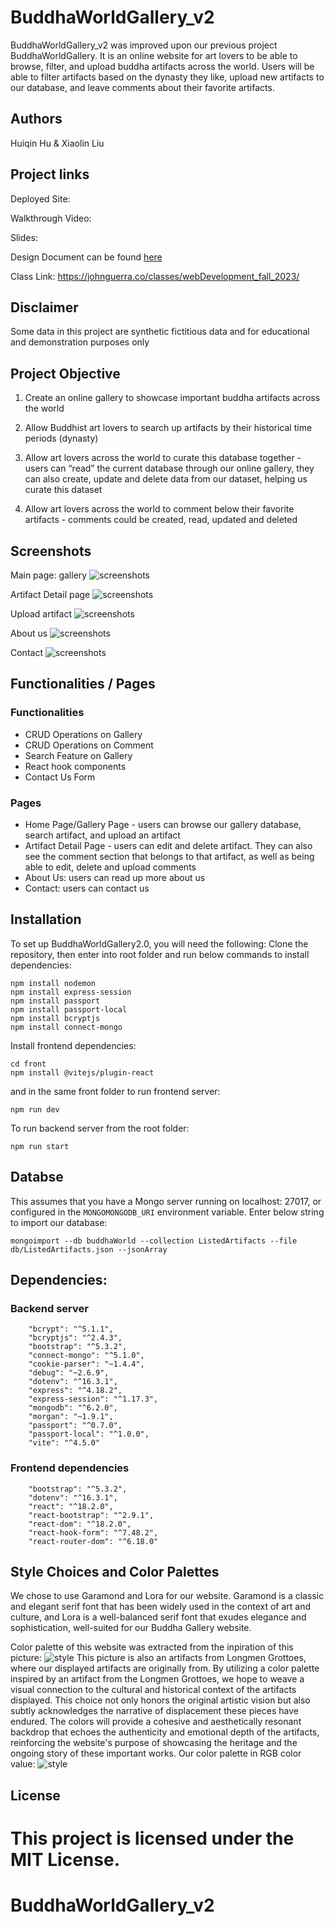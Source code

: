 # BuddhaWorldGallery_v2

BuddhaWorldGallery_v2 was improved upon our previous project BuddhaWorldGallery. It is an online website for art lovers to be able to browse, filter, and upload buddha artifacts across the world. Users will be able to filter artifacts based on the dynasty they like, upload new artifacts to our database, and leave comments about their favorite artifacts.

## Authors

Huiqin Hu & Xiaolin Liu

## Project links

Deployed Site:

Walkthrough Video:

Slides:

Design Document can be found [here](./design-document.md)

Class Link: https://johnguerra.co/classes/webDevelopment_fall_2023/

## Disclaimer

Some data in this project are synthetic fictitious data and for educational and demonstration purposes only

## Project Objective

1. Create an online gallery to showcase important buddha artifacts across the world

2. Allow Buddhist art lovers to search up artifacts by their historical time periods (dynasty)

3. Allow art lovers across the world to curate this database together - users can “read” the current database through our online gallery, they can also create, update and delete data from our dataset, helping us curate this dataset

4. Allow art lovers across the world to comment below their favorite artifacts - comments could be created, read, updated and deleted

## Screenshots

Main page: gallery
![screenshots](./screenshots/home.png)

Artifact Detail page
![screenshots](./screenshots/detail.png)

Upload artifact
![screenshots](./screenshots/upload.png)

About us
![screenshots](./screenshots/aboutus.png)

Contact
![screenshots](./screenshots/contact.png)

## Functionalities / Pages

### Functionalities

- CRUD Operations on Gallery
- CRUD Operations on Comment
- Search Feature on Gallery
- React hook components
- Contact Us Form

### Pages

- Home Page/Gallery Page - users can browse our gallery database, search artifact, and upload an artifact
- Artifact Detail Page - users can edit and delete artifact. They can also see the comment section that belongs to that artifact, as well as being able to edit, delete and upload comments
- About Us: users can read up more about us
- Contact: users can contact us

## Installation

To set up BuddhaWorldGallery2.0, you will need the following:
Clone the repository, then enter into root folder and run below commands to install dependencies:

```
npm install nodemon
npm install express-session
npm install passport
npm install passport-local
npm install bcryptjs
npm install connect-mongo
```

Install frontend dependencies:

```
cd front
npm install @vitejs/plugin-react
```

and in the same front folder to run frontend server:

```
npm run dev
```

To run backend server from the root folder:

```
npm run start
```

## Databse

This assumes that you have a Mongo server running on localhost: 27017, or configured in the `MONGOMONGODB_URI` environment variable.
Enter below string to import our database:

```
mongoimport --db buddhaWorld --collection ListedArtifacts --file db/ListedArtifacts.json --jsonArray
```

## Dependencies:

### Backend server

```
    "bcrypt": "^5.1.1",
    "bcryptjs": "^2.4.3",
    "bootstrap": "^5.3.2",
    "connect-mongo": "^5.1.0",
    "cookie-parser": "~1.4.4",
    "debug": "~2.6.9",
    "dotenv": "^16.3.1",
    "express": "^4.18.2",
    "express-session": "^1.17.3",
    "mongodb": "^6.2.0",
    "morgan": "~1.9.1",
    "passport": "^0.7.0",
    "passport-local": "^1.0.0",
    "vite": "^4.5.0"
```

### Frontend dependencies

```
    "bootstrap": "^5.3.2",
    "dotenv": "^16.3.1",
    "react": "^18.2.0",
    "react-bootstrap": "^2.9.1",
    "react-dom": "^18.2.0",
    "react-hook-form": "^7.48.2",
    "react-router-dom": "^6.18.0"
```

## Style Choices and Color Palettes

We chose to use Garamond and Lora for our website. Garamond is a classic and elegant serif font that has been widely used in the context of art and culture, and Lora is a well-balanced serif font that exudes elegance and sophistication, well-suited for our Buddha Gallery website.

Color palette of this website was extracted from the inpiration of this picture:
![style](./style/Inspiration.png)
This picture is also an artifacts from Longmen Grottoes, where our displayed artifacts are originally from. By utilizing a color palette inspired by an artifact from the Longmen Grottoes, we hope to weave a visual connection to the cultural and historical context of the artifacts displayed. This choice not only honors the original artistic vision but also subtly acknowledges the narrative of displacement these pieces have endured. The colors will provide a cohesive and aesthetically resonant backdrop that echoes the authenticity and emotional depth of the artifacts, reinforcing the website's purpose of showcasing the heritage and the ongoing story of these important works.
Our color palette in RGB color value:
![style](./style/Extracted_color_palette.png)

## License

# This project is licensed under the MIT License.

# BuddhaWorldGallery_v2
